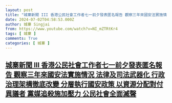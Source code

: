 ```yaml
---
layout: post
title: "城寨新聞 III 香港公民社會工作者七一前夕發表匿名報告 觀察三年來國安法實施情況 法律及司法武器化 行政治理架構徹底改變 分層執行國安政策 以資源分配對付異議者 黨媒追殺施加壓力 公民社會全面滅聲"
date: 2024-07-02T04:58:53.000Z
author: 城寨 Singjai
from: https://www.youtube.com/watch?v=NI_mZTRtKr4
tags: [ 城寨 ]
comments: True
categories: [ 城寨 ]
---
```

<!--1719896333000-->
[城寨新聞 III 香港公民社會工作者七一前夕發表匿名報告 觀察三年來國安法實施情況 法律及司法武器化 行政治理架構徹底改變 分層執行國安政策 以資源分配對付異議者 黨媒追殺施加壓力 公民社會全面滅聲](https://www.youtube.com/watch?v=NI_mZTRtKr4)
------

<div>

</div>
